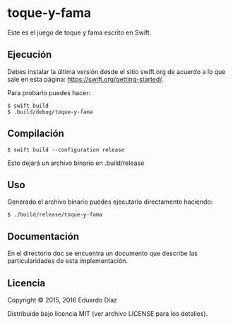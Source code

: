 # toque-y-fama

Este es el juego de toque y fama escrito en Swift.

## Ejecución

Debes instalar la última versión desde el sitio swift.org de acuerdo a lo que sale en esta página: https://swift.org/getting-started/.

Para probarlo puedes hacer:

	$ swift build 
	$ .build/debug/toque-y-fama

## Compilación

 	$ swift build --configuration release

Esto dejará un archivo binario en .build/release

## Uso

Generado el archivo binario puedes ejecutarlo directamente haciendo:

	$ ./build/release/toque-y-fama


## Documentación

En el directorio doc se encuentra un documento que describe las particularidades de esta implementación.

## Licencia

Copyright © 2015, 2016 Eduardo Díaz

Distribuido bajo licencia MIT (ver archivo LICENSE para los detalles).